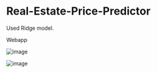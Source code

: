 # Real-Estate-Price-Predictor
Used Ridge model.

Webapp

![image](https://github.com/Viditnegi/Real-Estate-Price-Predictor/assets/106267998/06d07d3f-a506-4404-a2bd-e1d93af31841)



![image](https://github.com/Viditnegi/Real-Estate-Price-Predictor/assets/106267998/c5920857-a695-42cb-b218-0675e5ccccd9)
